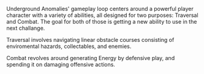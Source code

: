 Underground Anomalies' gameplay loop centers around a powerful player character with a variety of abilities, all designed for two purposes: Traversal and Combat. The goal for both of those is getting a new ability to use in the next challange.

Traversal involves navigating linear obstacle courses consisting of enviromental hazards, collectables, and enemies.

Combat revolves around generating Energy by defensive play, and spending it on damaging offensive actions.
